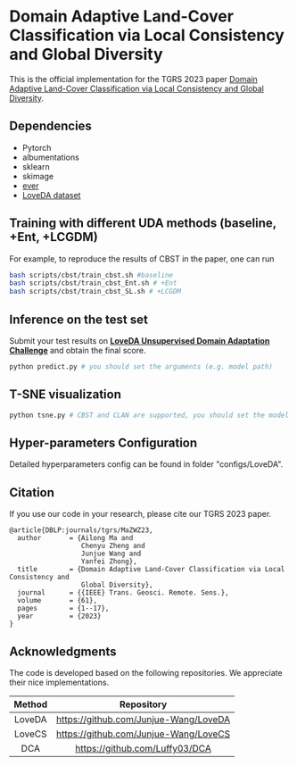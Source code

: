 # Domain Adaptive Land-Cover Classification via Local Consistency and Global Diversity

This is the official implementation for the TGRS 2023 paper [Domain Adaptive Land-Cover Classification via Local Consistency and Global Diversity](https://ieeexplore.ieee.org/document/10094018).

## Dependencies

* Pytorch
* albumentations
* sklearn
* skimage
* [ever](https://github.com/Z-Zheng/ever)
* [LoveDA dataset](https://github.com/Junjue-Wang/LoveDA)

## Training with different UDA methods (baseline, +Ent, +LCGDM)

For example, to reproduce the results of CBST in the paper, one can run

```bash
bash scripts/cbst/train_cbst.sh #baseline
bash scripts/cbst/train_cbst_Ent.sh # +Ent
bash scripts/cbst/train_cbst_SL.sh # +LCGDM
```

## Inference on the test set

Submit your test results on  [**LoveDA Unsupervised Domain Adaptation Challenge**](https://codalab.lisn.upsaclay.fr/competitions/424) and obtain the final score.

```bash
python predict.py # you should set the arguments (e.g. model path) 
```

## T-SNE visualization

```bash
python tsne.py # CBST and CLAN are supported, you should set the model path and the image path
```

## Hyper-parameters Configuration

Detailed hyperparameters config can be found in folder "configs/LoveDA".

## Citation
If you use our code in your research, please cite our TGRS 2023 paper.
```text
@article{DBLP:journals/tgrs/MaZWZ23,
  author       = {Ailong Ma and
                  Chenyu Zheng and
                  Junjue Wang and
                  Yanfei Zhong},
  title        = {Domain Adaptive Land-Cover Classification via Local Consistency and
                  Global Diversity},
  journal      = {{IEEE} Trans. Geosci. Remote. Sens.},
  volume       = {61},
  pages        = {1--17},
  year         = {2023}
}
```

## Acknowledgments

The code is developed based on the following repositories. We appreciate their nice implementations.

| Method |              Repository               |
| :----: | :-----------------------------------: |
| LoveDA | https://github.com/Junjue-Wang/LoveDA |
| LoveCS | https://github.com/Junjue-Wang/LoveCS |
|  DCA   |    https://github.com/Luffy03/DCA     |

